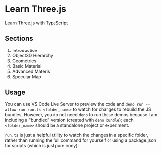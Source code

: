 # Learn Three.js

Learn Three.js with TypeScript

## Sections

1. Introduction
2. Object3D Hierarchy
3. Geometries
4. Basic Material
5. Advanced Materis
6. Specular Map

## Usage

You can use VS Code Live Server to preview the code and `deno run --allow-run run.ts <folder_name>` to watch for changes to rebuild the JS bundles. However, you do not need `deno` to run these demos because I am including a "bundled" version (created with `deno bundle`); each `<folder_name>` should be a standalone project or experiment.

`run.ts` is just a helpful utility to watch the changes in a specific folder, rather than running the full command for yourself or using a package.json for scripts (which is just pure irony).
